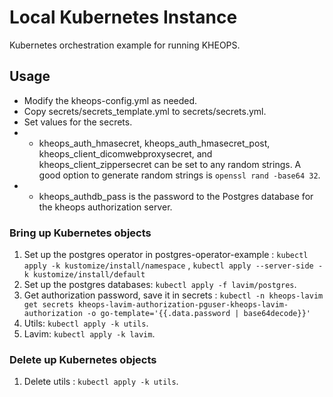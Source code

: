 # Local Kubernetes Instance

Kubernetes orchestration example for running KHEOPS.

## Usage

* Modify the kheops-config.yml as needed.
* Copy secrets/secrets_template.yml to secrets/secrets.yml.
* Set values for the secrets.
* - kheops_auth_hmasecret, kheops_auth_hmasecret_post, kheops_client_dicomwebproxysecret, and kheops_client_zippersecret can be set to any random strings. A good option to generate random strings is `openssl rand -base64 32`.
* - kheops_authdb_pass is the password to the Postgres database for the kheops authorization server.

### Bring up Kubernetes objects

1. Set up the postgres operator in postgres-operator-example : `kubectl apply -k kustomize/install/namespace` , `kubectl apply --server-side -k kustomize/install/default`
2. Set up the postgres databases: `kubectl apply -f lavim/postgres`.
3. Get authorization password, save it in secrets : `kubectl -n kheops-lavim get secrets kheops-lavim-authorization-pguser-kheops-lavim-authorization -o go-template='{{.data.password | base64decode}}'`
4. Utils: `kubectl apply -k utils`.
5. Lavim: `kubectl apply -k lavim`.

### Delete up Kubernetes objects

1. Delete utils : `kubectl apply -k utils`.